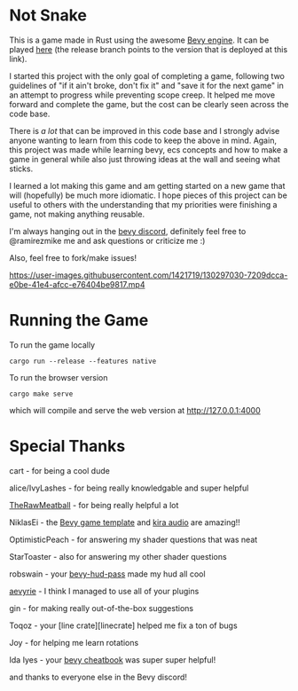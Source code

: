 # Not Snake

This is a game made in Rust using the awesome [Bevy engine][bevy]. It can be played [here][itch] (the release branch points to the version that is deployed at this link).

I started this project with the only goal of completing a game, following two guidelines of "if it ain't broke, don't fix it" and "save it for the next game" in an attempt to progress while preventing scope creep. It helped me move forward and complete the game, but the cost can be clearly seen across the code base.

There is *a lot* that can be improved in this code base and I strongly advise anyone wanting to learn from this code to keep the above in mind. Again, this project was made while learning bevy, ecs concepts and how to make a game in general while also just throwing ideas at the wall and seeing what sticks.

I learned a lot making this game and am getting started on a new game that will (hopefully) be much more idiomatic. I hope pieces of this project can be useful to others with the understanding that my priorities were finishing a game, not making anything reusable. 

I'm always hanging out in the [bevy discord][bevy-discord], definitely feel free to @ramirezmike me and ask questions or criticize me :)

Also, feel free to fork/make issues!

https://user-images.githubusercontent.com/1421719/130297030-7209dcca-e0be-41e4-afcc-e76404be9817.mp4

# Running the Game

To run the game locally

```
cargo run --release --features native
```

To run the browser version

```
cargo make serve
```

which will compile and serve the web version at http://127.0.0.1:4000

# Special Thanks
cart - for being a cool dude

alice/IvyLashes - for being really knowledgable and super helpful

[TheRawMeatball][meatball] - for being really helpful a lot

NiklasEi - the [Bevy game template][bevy-template] and [kira audio][audio] are amazing!!

OptimisticPeach - for answering my shader questions that was neat

StarToaster - also for answering my other shader questions 

robswain - your [bevy-hud-pass][bevy-hud-pass] made my hud all cool

[aevyrie][aevyrie] - I think I managed to use all of your plugins

gin - for making really out-of-the-box suggestions

Toqoz - your [line crate][linecrate] helped me fix a ton of bugs

Joy - for helping me learn rotations

Ida Iyes - your [bevy cheatbook][cheatbook] was super super helpful!

and thanks to everyone else in the Bevy discord!


[bevy]: https://bevyengine.org/
[itch]: https://ramirezmike2.itch.io/not-snake 
[bevy-discord]: https://discord.gg/bevy
[bevy-template]: https://github.com/NiklasEi/bevy_game_template
[aevyrie]: https://github.com/aevyrie
[audio]: https://github.com/NiklasEi/bevy_kira_audio
[meatball]: https://github.com/TheRawMeatball
[bevy-hud-pass]: https://github.com/superdump/bevy-hud-pass
[cheatbook]: https://github.com/bevy-cheatbook/bevy-cheatbook
[lincrate]: https://github.com/Toqozz/bevy_debug_lines
